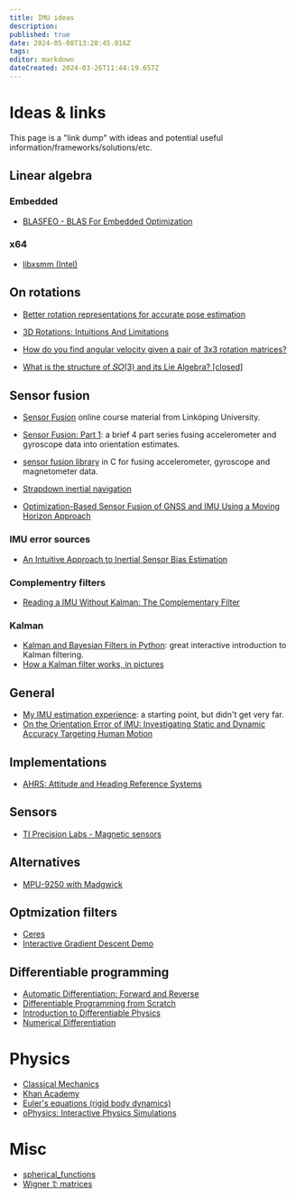 ```yaml
---
title: IMU ideas
description: 
published: true
date: 2024-05-08T13:28:45.016Z
tags: 
editor: markdown
dateCreated: 2024-03-26T11:44:19.657Z
---
```


# Ideas & links

This page is a "link dump" with ideas and potential useful information/frameworks/solutions/etc.

## Linear algebra

### Embedded
* [BLASFEO - BLAS For Embedded Optimization](https://github.com/giaf/blasfeo)

### x64
* [libxsmm (Intel)](https://libxsmm.readthedocs.io/en/latest/)

## On rotations

* [Better rotation representations for accurate pose estimation](https://towardsdatascience.com/better-rotation-representations-for-accurate-pose-estimation-e890a7e1317f)
* [3D Rotations: Intuitions And Limitations](https://towardsdatascience.com/3d-rotations-intuitions-and-limitations-f3ae2122fe23)

* [How do you find angular velocity given a pair of 3x3 rotation matrices?](https://math.stackexchange.com/questions/668866/how-do-you-find-angular-velocity-given-a-pair-of-3x3-rotation-matrices)
* [What is the structure of 𝑆𝑂(3) and its Lie Algebra? [closed]](https://mathoverflow.net/questions/81247/what-is-the-structure-of-so3-and-its-lie-algebra/81249#81249)

## Sensor fusion

* [Sensor Fusion](https://sensorfusion.se/) online course material from Linköping University.
* [Sensor Fusion: Part 1](https://telesens.co/2017/04/27/sensor-fusion-part-1/): a brief 4 part series fusing accelerometer and gyroscope data into orientation estimates.
* [sensor fusion library](https://github.com/xioTechnologies/Fusion) in C for fusing accelerometer, gyroscope and magnetometer data.
* [Strapdown inertial navigation](https://rotations.berkeley.edu/strapdown-inertial-navigation/)

* [Optimization-Based Sensor Fusion of GNSS and IMU Using a Moving Horizon Approach](https://cdn.syscop.de/publications/Girrbach2017.pdf)

### IMU error sources

* [An Intuitive Approach to Inertial Sensor Bias Estimation](https://www.hindawi.com/journals/ijno/2013/762758/)


### Complementry filters

* [Reading a IMU Without Kalman: The Complementary Filter](https://pieter-jan.com/node/11)

### Kalman

* [Kalman and Bayesian Filters in Python](https://github.com/rlabbe/Kalman-and-Bayesian-Filters-in-Python): great interactive introduction to Kalman filtering.
* [How a Kalman filter works, in pictures](https://www.bzarg.com/p/how-a-kalman-filter-works-in-pictures/)

## General

* [My IMU estimation experience](https://sites.google.com/site/myimuestimationexperience/home): a starting point, but didn't get very far.
* [On the Orientation Error of IMU: Investigating Static and Dynamic Accuracy Targeting Human Motion](https://www.researchgate.net/publication/307969925_On_the_Orientation_Error_of_IMU_Investigating_Static_and_Dynamic_Accuracy_Targeting_Human_Motion)

## Implementations

* [AHRS: Attitude and Heading Reference Systems](https://ahrs.readthedocs.io/en/latest/)

## Sensors

* [TI Precision Labs - Magnetic sensors](https://training.ti.com/ti-precision-labs-magnetic-sensors)

## Alternatives

* [MPU-9250 with Madgwick](https://github.com/kriswiner/MPU9250)

## Optmization filters

* [Ceres](https://github.com/ceres-solver/ceres-solver)
* [Interactive Gradient Descent Demo](https://blog.skz.dev/gradient-descent)

## Differentiable programming

* [Automatic Differentiation: Forward and Reverse](https://jingnanshi.com/blog/autodiff.html)
* [Differentiable Programming from Scratch](https://thenumb.at/Autodiff/)
* [Introduction to Differentiable Physics](https://physicsbaseddeeplearning.org/diffphys.html)
* [ Numerical Differentiation](http://www2.math.umd.edu/~dlevy/classes/amsc466/lecture-notes/differentiation-chap.pdf)

# Physics

* [Classical Mechanics](https://ocw.mit.edu/courses/8-01sc-classical-mechanics-fall-2016/pages/assignments/)
* [Khan Academy](https://www.khanacademy.org/science/physics)
* [Euler's equations (rigid body dynamics)](https://en.wikipedia.org/wiki/Euler%27s_equations_(rigid_body_dynamics))
* [oPhysics: Interactive Physics Simulations](https://ophysics.com/k.html)

# Misc

* [spherical_functions](https://moble.github.io/spherical_functions/#euler-angles)
* [Wigner 𝔇 matrices](https://moble.github.io/spherical_functions/WignerDMatrices.html)

